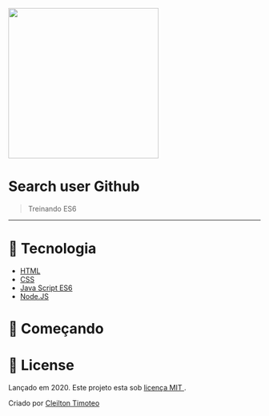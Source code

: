 <p align="left">
   <img src=".github/.gif" width="300"/>
</p>

# Search user Github


> Treinando ES6

---

# :pushpin: Tecnologia

* [HTML](#)
* [CSS](#)
* [Java Script ES6](#)
* [Node.JS](#)

# :runner: Começando

# :closed_book: License

Lançado em 2020.
Este projeto esta sob [licença MIT ](https://github.com/ENSE).

Criado por [Cleilton Timoteo](https://github.com/LauraBeatris)